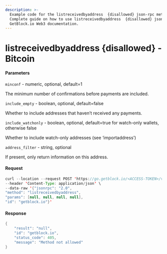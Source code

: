 ```yaml
---
description: >-
  Example code for the listreceivedbyaddress  {disallowed} json-rpc method.
  Сomplete guide on how to use listreceivedbyaddress  {disallowed} json-rpc in
  GetBlock.io Web3 documentation.
---
```


# listreceivedbyaddress {disallowed} - Bitcoin

#### Parameters

`minconf` - numeric, optional, default=1

The minimum number of confirmations before payments are included.

`include_empty` - boolean, optional, default=false

Whether to include addresses that haven’t received any payments.

`include_watchonly` - boolean, optional, default=true for watch-only wallets, otherwise false

Whether to include watch-only addresses (see ‘importaddress’)

`address_filter` - string, optional

If present, only return information on this address.

#### Request

```java
curl --location --request POST 'https://go.getblock.io/<ACCESS-TOKEN>/v1/mainnet/' \
--header 'Content-Type: application/json' \
--data-raw '{"jsonrpc": "2.0",
"method": "listreceivedbyaddress",
"params": [null, null, null, null],
"id": "getblock.io"}'
```

#### Response

```java
{
    "result": "null",
    "id": "getblock.io",
    "status_code": 405,
    "message": "Method not allowed"
}
```
